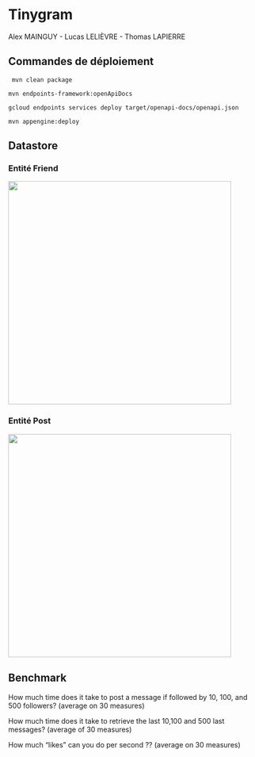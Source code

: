 # Tinygram

Alex MAINGUY - Lucas LELIÈVRE - Thomas LAPIERRE

## Commandes de déploiement

``` mvn clean package```

```mvn endpoints-framework:openApiDocs```  

```gcloud endpoints services deploy target/openapi-docs/openapi.json  ```

```mvn appengine:deploy ```

## Datastore
### Entité Friend
<img src="https://github.com/AlexM02/tinygram/blob/main/image-readme/friend-kind.png" width="450"/>

### Entité Post
<img src="https://github.com/AlexM02/tinygram/blob/main/image-readme/post-kind.png" width="450"/>

## Benchmark

How much time does it take to post a message if followed by 10, 100, and 500 followers? (average on 30 measures)

How much time does it take to retrieve the last 10,100 and 500 last messages? (average of 30 measures)

How much “likes” can you do per second ?? (average on 30 measures)

